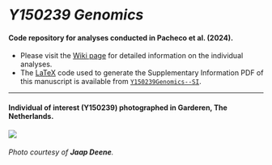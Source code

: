 # _Y150239 Genomics_

#### Code repository for analyses conducted in Pacheco et al. (2024).

- Please visit the [Wiki page](https://github.com/g-pacheco/Y150239Genomics/wiki) for detailed information on the individual analyses.
- The [LaTeX](https://en.wikipedia.org/wiki/LaTeX) code used to generate the Supplementary Information PDF of this manuscript is available from [`Y150239Genomics--SI`](https://github.com/g-pacheco/Y150239Genomics/tree/main/Y150239Genomics--SI).
***

#### Individual of interest (Y150239) photographed in Garderen, The Netherlands.
![](https://github.com/g-pacheco/Y150239Genomics/blob/main/Y150239Genomics--Pipeline/Y150239Genomics--GitHubAuxiliaryFiles/Y150239GenomicsProfile.png)
###### Photo courtesy of **Jaap Deene**.
